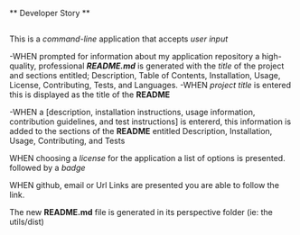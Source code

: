 ** Developer Story **
<AS A developer
I WANT a README generator
SO THAT I can quickly create a professional README for a new project>

##
This is a  _command-line_ application that accepts _user input_

-WHEN prompted for information about my application repository
 a high-quality, professional ***README.md*** is generated with the _title_ of the project and sections entitled;
  Description,
   Table of Contents, 
   Installation, 
   Usage, 
   License, 
   Contributing, 
   Tests,
    and Languages.
-WHEN _project title_ is entered
this is displayed as the title of the **README**

-WHEN a [description, installation instructions, usage information, contribution guidelines, and test instructions] is entererd,  this information is added to the sections of the **README** entitled Description, Installation, Usage, Contributing, and Tests

WHEN choosing a _license_ for the application a  list of options is presented. 
followed by a _badge_

WHEN github, email or Url Links are presented you are able to follow the link.

The new **README.md** file is generated in its perspective folder (ie: the utils/dist)